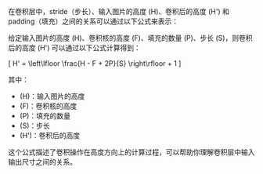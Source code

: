 在卷积层中，stride（步长）、输入图片的高度 \(H\)、卷积后的高度 \(H'\) 和 padding（填充）之间的关系可以通过以下公式来表示：

给定输入图片的高度 \(H\)、卷积核的高度 \(F\)、填充的数量 \(P\)、步长 \(S\)，则卷积后的高度 \(H'\) 可以通过以下公式计算得到：

\[ H' = \left\lfloor \frac{H - F + 2P}{S} \right\rfloor + 1 \]

其中：

- \(H\)：输入图片的高度
- \(F\)：卷积核的高度
- \(P\)：填充的数量
- \(S\)：步长
- \(H'\)：卷积后的高度

这个公式描述了卷积操作在高度方向上的计算过程，可以帮助你理解卷积层中输入输出尺寸之间的关系。